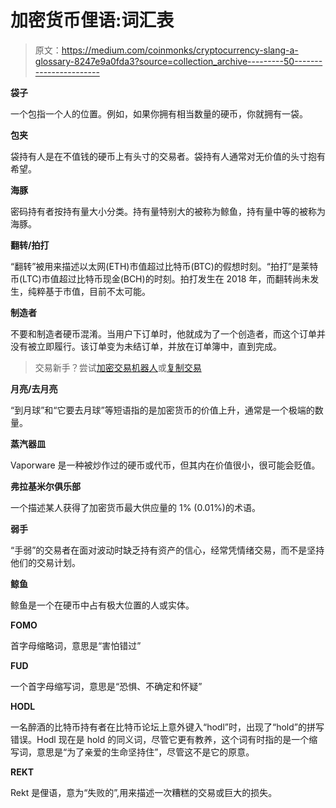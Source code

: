 # 加密货币俚语:词汇表

> 原文：<https://medium.com/coinmonks/cryptocurrency-slang-a-glossary-8247e9a0fda3?source=collection_archive---------50----------------------->

**袋子**

一个包指一个人的位置。例如，如果你拥有相当数量的硬币，你就拥有一袋。

**包夹**

袋持有人是在不值钱的硬币上有头寸的交易者。袋持有人通常对无价值的头寸抱有希望。

**海豚**

密码持有者按持有量大小分类。持有量特别大的被称为鲸鱼，持有量中等的被称为海豚。

**翻转/拍打**

“翻转”被用来描述以太网(ETH)市值超过比特币(BTC)的假想时刻。“拍打”是莱特币(LTC)市值超过比特币现金(BCH)的时刻。拍打发生在 2018 年，而翻转尚未发生，纯粹基于市值，目前不太可能。

**制造者**

不要和制造者硬币混淆。当用户下订单时，他就成为了一个创造者，而这个订单并没有被立即履行。该订单变为未结订单，并放在订单簿中，直到完成。

> 交易新手？尝试[加密交易机器人](/coinmonks/crypto-trading-bot-c2ffce8acb2a)或[复制交易](/coinmonks/top-10-crypto-copy-trading-platforms-for-beginners-d0c37c7d698c)

**月亮/去月亮**

“到月球”和“它要去月球”等短语指的是加密货币的价值上升，通常是一个极端的数量。

**蒸汽器皿**

Vaporware 是一种被炒作过的硬币或代币，但其内在价值很小，很可能会贬值。

**弗拉基米尔俱乐部**

一个描述某人获得了加密货币最大供应量的 1% (0.01%)的术语。

**弱手**

“手弱”的交易者在面对波动时缺乏持有资产的信心，经常凭情绪交易，而不是坚持他们的交易计划。

**鲸鱼**

鲸鱼是一个在硬币中占有极大位置的人或实体。

**FOMO**

首字母缩略词，意思是“害怕错过”

**FUD**

一个首字母缩写词，意思是“恐惧、不确定和怀疑”

**HODL**

一名醉酒的比特币持有者在比特币论坛上意外键入“hodl”时，出现了“hold”的拼写错误。Hodl 现在是 hold 的同义词，尽管它更有教养，这个词有时指的是一个缩写词，意思是“为了亲爱的生命坚持住”，尽管这不是它的原意。

**REKT**

Rekt 是俚语，意为“失败的”,用来描述一次糟糕的交易或巨大的损失。